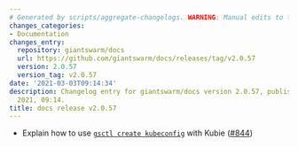 ```yaml
---
# Generated by scripts/aggregate-changelogs. WARNING: Manual edits to this files will be overwritten.
changes_categories:
- Documentation
changes_entry:
  repository: giantswarm/docs
  url: https://github.com/giantswarm/docs/releases/tag/v2.0.57
  version: 2.0.57
  version_tag: v2.0.57
date: '2021-03-03T09:14:34'
description: Changelog entry for giantswarm/docs version 2.0.57, published on 03 March
  2021, 09:14.
title: docs release v2.0.57
---
```


- Explain how to use [`gsctl create kubeconfig`](https://docs.giantswarm.io/ui-api/gsctl/create-kubeconfig/) with Kubie ([#844](https://github.com/giantswarm/docs/pull/844))


